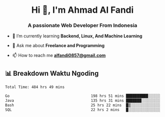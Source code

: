 <h1 align="center">Hi 👋, I'm Ahmad Al Fandi</h1>
<h3 align="center">A passionate Web Developer From Indonesia</h3>

- 🌱 I’m currently learning **Backend, Linux, And Machine Learning**

- 💬 Ask me about **Freelance and Programming**

- 📫 How to reach me **<alfandi0857@gmail.com>**


## 📊 Breakdown Waktu Ngoding

<!--START_SECTION:waka-->

```txt
Total Time: 484 hrs 49 mins

Go                                     198 hrs 51 mins ██████████░░░░░░░░░░░░░░░   40.64 %
Java                                   135 hrs 31 mins ███████░░░░░░░░░░░░░░░░░░   27.70 %
Bash                                   25 hrs 22 mins  █▒░░░░░░░░░░░░░░░░░░░░░░░   05.19 %
SQL                                    22 hrs 2 mins   █░░░░░░░░░░░░░░░░░░░░░░░░   04.51 %
```

<!--END_SECTION:waka-->
